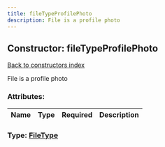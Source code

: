```yaml
---
title: fileTypeProfilePhoto
description: File is a profile photo
---
```

## Constructor: fileTypeProfilePhoto  
[Back to constructors index](index.md)



File is a profile photo

### Attributes:

| Name     |    Type       | Required | Description |
|----------|---------------|----------|-------------|



### Type: [FileType](../types/FileType.md)


